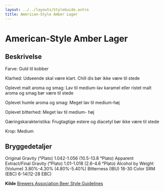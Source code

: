 ```yaml
---
layout: ../../layouts/StyleGuide.astro
title: American-Style Amber Lager
---
```

# American-Style Amber Lager

## Beskrivelse
Farve: Guld til kobber

Klarhed: Udseende skal være klart. Chill dis bør ikke være til stede

Oplevet malt aroma og smag: Lav til medium-lav karamel eller ristet malt aroma og smag bør være til stede

Oplevet humle aroma og smag: Meget lav til medium-høj

Oplevet bitterhed: Meget lav til medium- høj

Gæringskarakteristika: Frugtagtige estere og diacetyl bør ikke være til stede

Krop: Medium




## Bryggedetaljer
Original Gravity (°Plato) 1.042-1.056 (10.5-13.8 °Plato)
Apparent Extract/Final Gravity (°Plato) 1.01-1.018 (2.6-4.6 °Plato)
Alcohol by Weight (Volume) 3.80%-4.30% (4.80%-5.40%)
Bitterness (IBU) 18-30
Color SRM (EBC) 6-14(12-28 EBC)					



**Kilde**
[Brewers Association Beer Style Guidelines](https://www.brewersassociation.org/)
